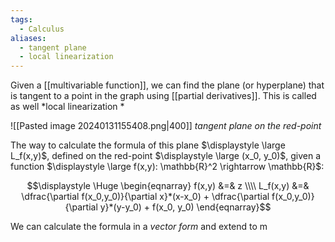 ```yaml
---
tags:
  - Calculus
aliases:
  - tangent plane
  - local linearization
---
```

Given a [[multivariable function]], we can find the plane (or hyperplane) that is tangent to a point in the graph using [[partial derivatives]]. This is called as well *local linearization
*

![[Pasted image 20240131155408.png|400]]
_tangent plane on the red-point_

The way to calculate the formula of this plane $\displaystyle \large L_f(x,y)$, defined on the red-point $\displaystyle \large (x_0, y_0)$, given a function $\displaystyle \large f(x,y): \mathbb{R}^2 \rightarrow \mathbb{R}$:

$$\displaystyle \Huge \begin{eqnarray} 
f(x,y) &=& z
\\\\
L_f(x,y) &=&
\dfrac{\partial f(x_0,y_0)}{\partial x}*(x-x_0) +
\dfrac{\partial f(x_0,y_0)}{\partial y}*(y-y_0) + f(x_0, y_0)
\end{eqnarray}$$

We can calculate the formula in a *vector form* and extend to m
